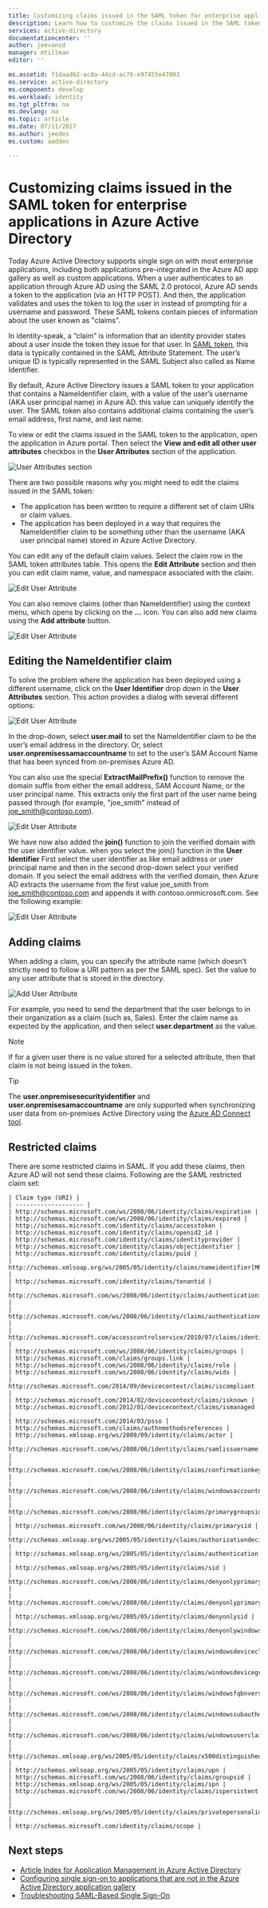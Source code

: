 ```yaml
---
title: Customizing claims issued in the SAML token for enterprise applications in Azure Active Directory | Microsoft Docs
description: Learn how to customize the claims issued in the SAML token for enterprise applications in Azure Active Directory
services: active-directory
documentationcenter: ''
author: jeevansd
manager: mtillman
editor: ''

ms.assetid: f1daad62-ac8a-44cd-ac76-e97455e47803
ms.service: active-directory
ms.component: develop
ms.workload: identity
ms.tgt_pltfrm: na
ms.devlang: na
ms.topic: article
ms.date: 07/11/2017
ms.author: jeedes
ms.custom: aaddev

---
```

# Customizing claims issued in the SAML token for enterprise applications in Azure Active Directory
Today Azure Active Directory supports single sign on with most enterprise applications, including both applications pre-integrated in the Azure AD app gallery as well as custom applications. When a user authenticates to an application through Azure AD using the SAML 2.0 protocol, Azure AD sends a token to the application (via an HTTP POST). And then, the application validates and uses the token to log the user in instead of prompting for a username and password. These SAML tokens contain pieces of information about the user known as "claims".

In identity-speak, a “claim” is information that an identity provider states about a user inside the token they issue for that user. In [SAML token](http://en.wikipedia.org/wiki/SAML_2.0), this data is typically contained in the SAML Attribute Statement. The user’s unique ID is typically represented in the SAML Subject also called as Name Identifier.

By default, Azure Active Directory issues a SAML token to your application that contains a NameIdentifier claim, with a value of the user’s username (AKA user principal name) in Azure AD. this value can uniquely identify the user. The SAML token also contains additional claims containing the user’s email address, first name, and last name.

To view or edit the claims issued in the SAML token to the application, open the application in Azure portal. Then select the **View and edit all other user attributes** checkbox in the **User Attributes** section of the application.

![User Attributes section][1]

There are two possible reasons why you might need to edit the claims issued in the SAML token:
* The application has been written to require a different set of claim URIs or claim values.
* The application has been deployed in a way that requires the NameIdentifier claim to be something other than the username (AKA user principal name) stored in Azure Active Directory.

You can edit any of the default claim values. Select the claim row in the SAML token attributes table. This opens the **Edit Attribute** section and then you can edit claim name, value, and namespace associated with the claim.

![Edit User Attribute][2]

You can also remove claims (other than NameIdentifier) using the context menu, which opens by clicking on the **...** icon. You can also add new claims using the **Add attribute** button.

![Edit User Attribute][3]

## Editing the NameIdentifier claim
To solve the problem where the application has been deployed using a different username, click on the **User Identifier** drop down in the **User Attributes** section. This action provides a dialog with several different options:

![Edit User Attribute][4]

In the drop-down, select **user.mail** to set the NameIdentifier claim to be the user’s email address in the directory. Or, select **user.onpremisessamaccountname** to set to the user’s SAM Account Name that has been synced from on-premises Azure AD.

You can also use the special **ExtractMailPrefix()** function to remove the domain suffix from either the email address, SAM Account Name, or the user principal name. This extracts only the first part of the user name being passed through (for example, "joe_smith" instead of joe_smith@contoso.com).

![Edit User Attribute][5]

We have now also added the **join()** function to join the verified domain with the user identifier value. when you select the join() function in the **User Identifier**
First select the user identifier as like email address or user principal name and then in the second drop-down select your verified domain. If you select the email address with the verified domain, then Azure AD extracts the username from the first value joe_smith from joe_smith@contoso.com and appends it with contoso.onmicrosoft.com. See the following example:

![Edit User Attribute][6]

## Adding claims
When adding a claim, you can specify the attribute name (which doesn’t strictly need to follow a URI pattern as per the SAML spec). Set the value to any user attribute that is stored in the directory.

![Add User Attribute][7]

For example, you need to send the department that the user belongs to in their organization as a claim (such as, Sales). Enter the claim name as expected by the application, and then select **user.department** as the value.

> [!NOTE]
> If for a given user there is no value stored for a selected attribute, then that claim is not being issued in the token.

> [!TIP]
> The **user.onpremisesecurityidentifier** and **user.onpremisesamaccountname** are only supported when synchronizing user data from on-premises Active Directory using the [Azure AD Connect tool](../active-directory-aadconnect.md).

## Restricted claims

There are some restricted claims in SAML. If you add these claims, then Azure AD will not send these claims. Following are the SAML restricted claim set:

	| Claim type (URI) |
	| ------------------- |
	| http://schemas.microsoft.com/ws/2008/06/identity/claims/expiration |
	| http://schemas.microsoft.com/ws/2008/06/identity/claims/expired |
	| http://schemas.microsoft.com/identity/claims/accesstoken |
	| http://schemas.microsoft.com/identity/claims/openid2_id |
	| http://schemas.microsoft.com/identity/claims/identityprovider |
	| http://schemas.microsoft.com/identity/claims/objectidentifier |
	| http://schemas.microsoft.com/identity/claims/puid |
	| http://schemas.xmlsoap.org/ws/2005/05/identity/claims/nameidentifier[MR1] |
	| http://schemas.microsoft.com/identity/claims/tenantid |
	| http://schemas.microsoft.com/ws/2008/06/identity/claims/authenticationinstant |
	| http://schemas.microsoft.com/ws/2008/06/identity/claims/authenticationmethod |
	| http://schemas.microsoft.com/accesscontrolservice/2010/07/claims/identityprovider |
	| http://schemas.microsoft.com/ws/2008/06/identity/claims/groups |
	| http://schemas.microsoft.com/claims/groups.link |
	| http://schemas.microsoft.com/ws/2008/06/identity/claims/role |
	| http://schemas.microsoft.com/ws/2008/06/identity/claims/wids |
	| http://schemas.microsoft.com/2014/09/devicecontext/claims/iscompliant |
	| http://schemas.microsoft.com/2014/02/devicecontext/claims/isknown |
	| http://schemas.microsoft.com/2012/01/devicecontext/claims/ismanaged |
	| http://schemas.microsoft.com/2014/03/psso |
	| http://schemas.microsoft.com/claims/authnmethodsreferences |
	| http://schemas.xmlsoap.org/ws/2009/09/identity/claims/actor |
	| http://schemas.microsoft.com/ws/2008/06/identity/claims/samlissuername |
	| http://schemas.microsoft.com/ws/2008/06/identity/claims/confirmationkey |
	| http://schemas.microsoft.com/ws/2008/06/identity/claims/windowsaccountname |
	| http://schemas.microsoft.com/ws/2008/06/identity/claims/primarygroupsid |
	| http://schemas.microsoft.com/ws/2008/06/identity/claims/primarysid |
	| http://schemas.xmlsoap.org/ws/2005/05/identity/claims/authorizationdecision |
	| http://schemas.xmlsoap.org/ws/2005/05/identity/claims/authentication |
	| http://schemas.xmlsoap.org/ws/2005/05/identity/claims/sid |
	| http://schemas.microsoft.com/ws/2008/06/identity/claims/denyonlyprimarygroupsid |
	| http://schemas.microsoft.com/ws/2008/06/identity/claims/denyonlyprimarysid |
	| http://schemas.xmlsoap.org/ws/2005/05/identity/claims/denyonlysid |
	| http://schemas.microsoft.com/ws/2008/06/identity/claims/denyonlywindowsdevicegroup |
	| http://schemas.microsoft.com/ws/2008/06/identity/claims/windowsdeviceclaim |
	| http://schemas.microsoft.com/ws/2008/06/identity/claims/windowsdevicegroup |
	| http://schemas.microsoft.com/ws/2008/06/identity/claims/windowsfqbnversion |
	| http://schemas.microsoft.com/ws/2008/06/identity/claims/windowssubauthority |
	| http://schemas.microsoft.com/ws/2008/06/identity/claims/windowsuserclaim |
	| http://schemas.xmlsoap.org/ws/2005/05/identity/claims/x500distinguishedname |
	| http://schemas.xmlsoap.org/ws/2005/05/identity/claims/upn |
	| http://schemas.microsoft.com/ws/2008/06/identity/claims/groupsid |
	| http://schemas.xmlsoap.org/ws/2005/05/identity/claims/spn |
	| http://schemas.microsoft.com/ws/2008/06/identity/claims/ispersistent |
	| http://schemas.xmlsoap.org/ws/2005/05/identity/claims/privatepersonalidentifier |
	| http://schemas.microsoft.com/identity/claims/scope |

## Next steps
* [Article Index for Application Management in Azure Active Directory](../active-directory-apps-index.md)
* [Configuring single sign-on to applications that are not in the Azure Active Directory application gallery](../application-config-sso-how-to-configure-federated-sso-non-gallery.md)
* [Troubleshooting SAML-Based Single Sign-On](active-directory-saml-debugging.md)

<!--Image references-->
[1]: ./media/active-directory-saml-claims-customization/user-attribute-section.png
[2]: ./media/active-directory-saml-claims-customization/edit-claim-name-value.png
[3]: ./media/active-directory-saml-claims-customization/delete-claim.png
[4]: ./media/active-directory-saml-claims-customization/user-identifier.png
[5]: ./media/active-directory-saml-claims-customization/extractemailprefix-function.png
[6]: ./media/active-directory-saml-claims-customization/join-function.png
[7]: ./media/active-directory-saml-claims-customization/add-attribute.png
